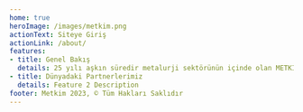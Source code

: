 ```yaml
---
home: true
heroImage: /images/metkim.png
actionText: Siteye Giriş
actionLink: /about/
features:
- title: Genel Bakış
  details: 25 yılı aşkın süredir metalurji sektörünün içinde olan METKİM, sahip olduğu birikim ve kaynaklarla başta metalurji sektörü olmak üzere üreticilerin hammadde, yardımcı malzeme, makina ekipman ve proje ihtiyaçlarını karşılamayı hedeflemektedir. METKİM, son yıllardaki girişimleri ve yeni çözüm ortaklıklarıyla sadece demir-çelik hurdası tedariğinde değil, demir-çelik, demir-dışı, makina ekipman, proje ve mühendislik konularında da faaliyet göstermeye başlamıştır.
- title: Dünyadaki Partnerlerimiz
  details: Feature 2 Description
footer: Metkim 2023, © Tüm Hakları Saklıdır
---
```

